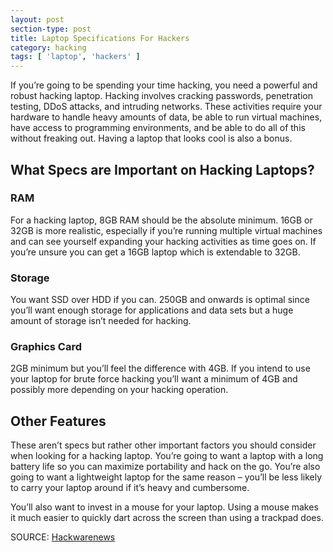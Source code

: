 ```yaml
---
layout: post
section-type: post
title: Laptop Specifications For Hackers
category: hacking
tags: [ 'laptop', 'hackers' ]
---
```

<!-- wp:paragraph -->
<p>
If you’re going to be spending your time hacking, you need a powerful 
and robust hacking laptop. Hacking involves cracking passwords, 
penetration testing, DDoS attacks, and intruding networks. These 
activities require your hardware to handle heavy amounts of data, be 
able to run virtual machines, have access to programming environments, 
and be able to do all of this without freaking out. Having a laptop that
 looks cool is also a bonus.

</p>
<!-- /wp:paragraph -->

<!-- wp:heading -->
<h2>What Specs are Important on Hacking Laptops?</h2>
<!-- /wp:heading -->

<!-- wp:heading {"level":3} -->
<h3>RAM</h3>
<!-- /wp:heading -->

<!-- wp:paragraph -->
<p>For a hacking laptop, 8GB RAM should be the absolute minimum. 16GB 
or 32GB is more realistic, especially if you’re running multiple virtual
 machines and can see yourself expanding your hacking activities as time
 goes on. If you’re unsure you can get a 16GB laptop which is extendable
 to 32GB.</p>
<!-- /wp:paragraph -->

<!-- wp:heading {"level":3} -->
<h3>Storage</h3>
<!-- /wp:heading -->

<!-- wp:paragraph -->
<p>You want SSD over HDD if you can. 250GB and onwards is optimal since
 you’ll want enough storage for applications and data sets but a huge 
amount of storage isn’t needed for hacking.</p>
<!-- /wp:paragraph -->

<!-- wp:heading {"level":3} -->
<h3>Graphics Card</h3>
<!-- /wp:heading -->

<!-- wp:paragraph -->
<p>2GB minimum but you’ll feel the difference with 4GB. If you intend 
to use your laptop for brute force hacking you’ll want a minimum of 4GB 
and possibly more depending on your hacking operation.</p>
<!-- /wp:paragraph -->

<!-- wp:heading -->
<h2>Other Features</h2>
<!-- /wp:heading -->

<!-- wp:paragraph -->
<p>These aren’t specs but rather other important factors you should 
consider when looking for a hacking laptop. You’re going to want a 
laptop with a long battery life so you can maximize portability and hack
 on the go. You’re also going to want a lightweight laptop for the same 
reason – you’ll be less likely to carry your laptop around if it’s heavy
 and cumbersome.</p>
<!-- /wp:paragraph -->

<!-- wp:paragraph -->
<p>You’ll also want to invest in a mouse for your laptop. Using a mouse  makes it much easier to quickly dart across the screen than using a  trackpad does.</p>
<!-- /wp:paragraph -->

<!-- wp:paragraph -->
<p></p>
<!-- /wp:paragraph -->

<!-- wp:paragraph -->
<p></p>
<!-- /wp:paragraph -->

<!-- wp:paragraph -->
<p>SOURCE: <a href="https://hackwarenews.com/">Hackwarenews </a></p>
<!-- /wp:paragraph -->
